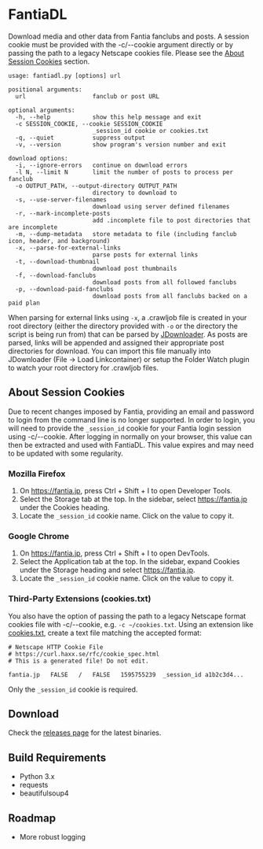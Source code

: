 # FantiaDL
Download media and other data from Fantia fanclubs and posts. A session cookie must be provided with the -c/--cookie argument directly or by passing the path to a legacy Netscape cookies file. Please see the [About Session Cookies](#about-session-cookies) section.

```
usage: fantiadl.py [options] url

positional arguments:
  url                   fanclub or post URL

optional arguments:
  -h, --help            show this help message and exit
  -c SESSION_COOKIE, --cookie SESSION_COOKIE
                        _session_id cookie or cookies.txt
  -q, --quiet           suppress output
  -v, --version         show program's version number and exit

download options:
  -i, --ignore-errors   continue on download errors
  -l N, --limit N       limit the number of posts to process per fanclub
  -o OUTPUT_PATH, --output-directory OUTPUT_PATH
                        directory to download to
  -s, --use-server-filenames
                        download using server defined filenames
  -r, --mark-incomplete-posts
                        add .incomplete file to post directories that are incomplete
  -m, --dump-metadata   store metadata to file (including fanclub icon, header, and background)
  -x, --parse-for-external-links
                        parse posts for external links
  -t, --download-thumbnail
                        download post thumbnails
  -f, --download-fanclubs
                        download posts from all followed fanclubs
  -p, --download-paid-fanclubs
                        download posts from all fanclubs backed on a paid plan
```

When parsing for external links using `-x`, a .crawljob file is created in your root directory (either the directory provided with `-o` or the directory the script is being run from) that can be parsed by [JDownloader](http://jdownloader.org/). As posts are parsed, links will be appended and assigned their appropriate post directories for download. You can import this file manually into JDownloader (File -> Load Linkcontainer) or setup the Folder Watch plugin to watch your root directory for .crawljob files.

## About Session Cookies
Due to recent changes imposed by Fantia, providing an email and password to login from the command line is no longer supported. In order to login, you will need to provide the `_session_id` cookie for your Fantia login session using -c/--cookie. After logging in normally on your browser, this value can then be extracted and used with FantiaDL. This value expires and may need to be updated with some regularity.

### Mozilla Firefox
1. On https://fantia.jp, press Ctrl + Shift + I to open Developer Tools.
2. Select the Storage tab at the top. In the sidebar, select https://fantia.jp under the Cookies heading.
3. Locate the `_session_id` cookie name. Click on the value to copy it.

### Google Chrome
1. On https://fantia.jp, press Ctrl + Shift + I to open DevTools.
2. Select the Application tab at the top. In the sidebar, expand Cookies under the Storage heading and select https://fantia.jp.
3. Locate the `_session_id` cookie name. Click on the value to copy it.

### Third-Party Extensions (cookies.txt)
You also have the option of passing the path to a legacy Netscape format cookies file with -c/--cookie, e.g. `-c ~/cookies.txt`. Using an extension like [cookies.txt](https://chrome.google.com/webstore/detail/cookiestxt/njabckikapfpffapmjgojcnbfjonfjfg), create a text file matching the accepted format:

```
# Netscape HTTP Cookie File
# https://curl.haxx.se/rfc/cookie_spec.html
# This is a generated file! Do not edit.

fantia.jp	FALSE	/	FALSE	1595755239	_session_id	a1b2c3d4...
```

Only the `_session_id` cookie is required.

## Download
Check the [releases page](https://github.com/bitbybyte/fantiadl/releases/latest) for the latest binaries.

## Build Requirements
 - Python 3.x
 - requests
 - beautifulsoup4

## Roadmap
 - More robust logging